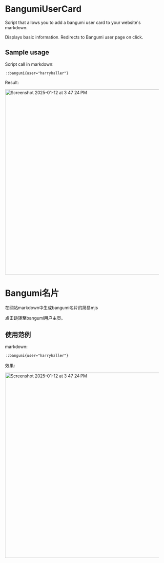 # BangumiUserCard

Script that allows you to add a bangumi user card to your website's markdown.

Displays basic information. Redirects to Bangumi user page on click.

## Sample usage

Script call in markdown:

```markdown
::bangumi{user="harryhaller"}
```

Result:

<img width="608" alt="Screenshot 2025-01-12 at 3 47 24 PM" src="https://github.com/user-attachments/assets/7ad8e6ba-1bef-4727-8148-4565c98dabb1" />

# Bangumi名片

在网站markdown中生成bangumi名片的简易mjs

点击跳转至bangumi用户主页。

## 使用范例

markdown:

```markdown
::bangumi{user="harryhaller"}
```

效果:

<img width="608" alt="Screenshot 2025-01-12 at 3 47 24 PM" src="https://github.com/user-attachments/assets/7ad8e6ba-1bef-4727-8148-4565c98dabb1" />
